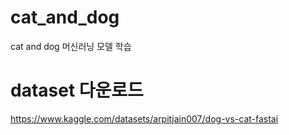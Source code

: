 # cat_and_dog
cat and dog 머신러닝 모델 학습

# dataset 다운로드
https://www.kaggle.com/datasets/arpitjain007/dog-vs-cat-fastai

#
